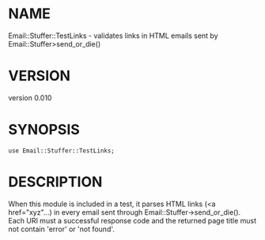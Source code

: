 # NAME

Email::Stuffer::TestLinks - validates links in HTML emails sent by Email::Stuffer>send_or_die()

# VERSION

version 0.010

# SYNOPSIS

    use Email::Stuffer::TestLinks;

# DESCRIPTION

When this module is included in a test, it parses HTML links (<a href="xyz"...) in every email sent through 
Email::Stuffer->send_or_die(). Each URI must a successful response code and the returned page title must not 
contain 'error' or 'not found'.